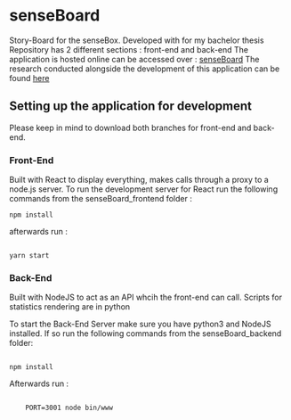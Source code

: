 # senseBoard
Story-Board for the senseBox. Developed with for my bachelor thesis
Repository has 2 different sections : front-end and back-end
The application is hosted online can be accessed over : [senseBoard](www.link.de)
The research conducted alongside the development of this application can be found [here](www.des.org)

## Setting up the application for development 
Please keep in mind to download both branches for front-end and back-end.
### Front-End
Built with React to display everything, makes calls through a proxy to a node.js server. To run the development server for React run the following commands from the senseBoard_frontend folder : 
``` 
npm install
``` 
afterwards run : 
```

yarn start 
```

### Back-End 
Built with NodeJS to act as an API whcih the front-end can call. Scripts for statistics rendering are in python

To start the Back-End Server make sure you have python3 and NodeJS installed. If so run the following commands from the senseBoard_backend folder:
```

npm install
```


Afterwards run : 
```

    PORT=3001 node bin/www
```
